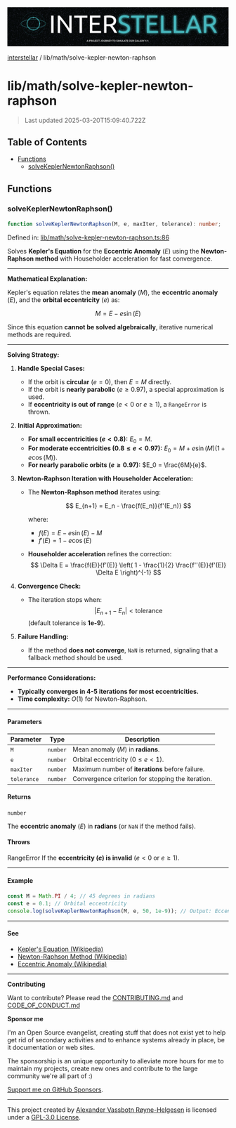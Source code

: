 <div><img alt="SPECCER logo" src="https://raw.githubusercontent.com/phun-ky/interstellar/main/public/interstellar-header.png" style="max-height:120px;"/></div>

[interstellar](../../README.md) / lib/math/solve-kepler-newton-raphson

# lib/math/solve-kepler-newton-raphson

> Last updated 2025-03-20T15:09:40.722Z

## Table of Contents

- [Functions](#functions)
  - [solveKeplerNewtonRaphson()](#solvekeplernewtonraphson)

## Functions

### solveKeplerNewtonRaphson()

```ts
function solveKeplerNewtonRaphson(M, e, maxIter, tolerance): number;
```

Defined in:
[lib/math/solve-kepler-newton-raphson.ts:86](https://github.com/phun-ky/interstellar/blob/main/src/lib/math/solve-kepler-newton-raphson.ts#L86)

Solves **Kepler's Equation** for the **Eccentric Anomaly** ($E$) using the
**Newton-Raphson method** with Householder acceleration for fast convergence.

---

**Mathematical Explanation:**

Kepler's equation relates the **mean anomaly** ($M$), the **eccentric anomaly**
($E$), and the **orbital eccentricity** ($e$) as:

$$
M = E - e \sin(E)
$$

Since this equation **cannot be solved algebraically**, iterative numerical
methods are required.

---

**Solving Strategy:**

1. **Handle Special Cases:**

   - If the orbit is **circular** ($e = 0$), then $E = M$ directly.
   - If the orbit is **nearly parabolic** ($e \geq 0.97$), a special
     approximation is used.
   - If **eccentricity is out of range** ($e < 0$ or $e \geq 1$), a `RangeError`
     is thrown.

2. **Initial Approximation:**

   - **For small eccentricities ($e < 0.8$):** $E_0 = M$.
   - **For moderate eccentricities ($0.8 \leq e < 0.97$):**
     $E_0 = M + e \sin(M) (1 + e \cos(M))$.
   - **For nearly parabolic orbits ($e \geq 0.97$):** $E_0 = \frac{6M}{e}$.

3. **Newton-Raphson Iteration with Householder Acceleration:**

   - The **Newton-Raphson method** iterates using:

     $$
     E_{n+1} = E_n - \frac{f(E_n)}{f'(E_n)}
     $$

     where:

     - $f(E) = E - e \sin(E) - M$
     - $f'(E) = 1 - e \cos(E)$

   - **Householder acceleration** refines the correction:
     $$
     \Delta E = \frac{f(E)}{f'(E)} \left( 1 - \frac{1}{2} \frac{f''(E)}{f'(E)} \Delta E \right)^{-1}
     $$

4. **Convergence Check:**

   - The iteration stops when:
     $$
     |E_{n+1} - E_n| < \text{tolerance}
     $$
     (default tolerance is **1e-9**).

5. **Failure Handling:**
   - If the method **does not converge**, `NaN` is returned, signaling that a
     fallback method should be used.

---

**Performance Considerations:**

- **Typically converges in 4-5 iterations for most eccentricities.**
- **Time complexity:** $O(1)$ for Newton-Raphson.

---

#### Parameters

| Parameter   | Type     | Description                                       |
| ----------- | -------- | ------------------------------------------------- |
| `M`         | `number` | Mean anomaly ($M$) in **radians**.                |
| `e`         | `number` | Orbital eccentricity ($0 \leq e < 1$).            |
| `maxIter`   | `number` | Maximum number of **iterations** before failure.  |
| `tolerance` | `number` | Convergence criterion for stopping the iteration. |

#### Returns

`number`

The **eccentric anomaly** ($E$) in **radians** (or `NaN` if the method fails).

#### Throws

RangeError If the **eccentricity ($e$) is invalid** ($e < 0$ or $e \geq 1$).

---

#### Example

```ts
const M = Math.PI / 4; // 45 degrees in radians
const e = 0.1; // Orbital eccentricity
console.log(solveKeplerNewtonRaphson(M, e, 50, 1e-9)); // Output: Eccentric anomaly in radians
```

---

#### See

- [Kepler's Equation (Wikipedia)](https://en.wikipedia.org/wiki/Kepler%27s_equation)
- [Newton-Raphson Method (Wikipedia)](https://en.wikipedia.org/wiki/Newton%27s_method)
- [Eccentric Anomaly (Wikipedia)](https://en.wikipedia.org/wiki/Mean_anomaly#Eccentric_anomaly)

---

**Contributing**

Want to contribute? Please read the
[CONTRIBUTING.md](https://github.com/phun-ky/interstellar/blob/main/CONTRIBUTING.md)
and
[CODE_OF_CONDUCT.md](https://github.com/phun-ky/interstellar/blob/main/CODE_OF_CONDUCT.md)

**Sponsor me**

I'm an Open Source evangelist, creating stuff that does not exist yet to help
get rid of secondary activities and to enhance systems already in place, be it
documentation or web sites.

The sponsorship is an unique opportunity to alleviate more hours for me to
maintain my projects, create new ones and contribute to the large community
we're all part of :)

[Support me on GitHub Sponsors](https://github.com/sponsors/phun-ky).

---

This project created by [Alexander Vassbotn Røyne-Helgesen](http://phun-ky.net)
is licensed under a
[GPL-3.0 License](https://choosealicense.com/licenses/gpl-3.0/).
